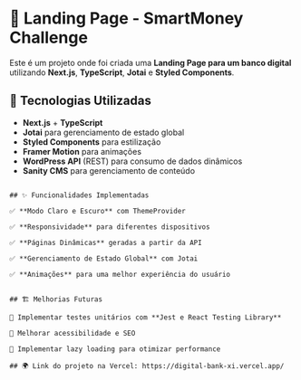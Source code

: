 # 🚀 Landing Page - SmartMoney Challenge

Este é um projeto onde foi criada uma **Landing Page para um banco digital** utilizando **Next.js**, **TypeScript**, **Jotai** e **Styled Components**.

## 📌 Tecnologias Utilizadas

- **Next.js** + **TypeScript**
- **Jotai** para gerenciamento de estado global
- **Styled Components** para estilização
- **Framer Motion** para animações
- **WordPress API** (REST) para consumo de dados dinâmicos
- **Sanity CMS** para gerenciamento de conteúdo
```

## ✨ Funcionalidades Implementadas

✅ **Modo Claro e Escuro** com ThemeProvider

✅ **Responsividade** para diferentes dispositivos

✅ **Páginas Dinâmicas** geradas a partir da API

✅ **Gerenciamento de Estado Global** com Jotai

✅ **Animações** para uma melhor experiência do usuário

   
## 🏗️ Melhorias Futuras

🔹 Implementar testes unitários com **Jest e React Testing Library**

🔹 Melhorar acessibilidade e SEO

🔹 Implementar lazy loading para otimizar performance

## 🌍 Link do projeto na Vercel: https://digital-bank-xi.vercel.app/

